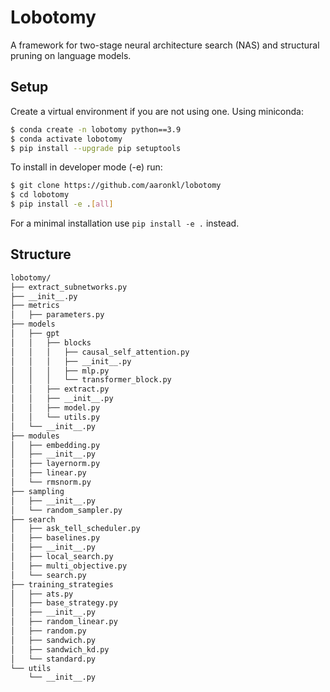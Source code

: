 # Lobotomy
A framework for two-stage neural architecture search (NAS) and structural pruning on language models.

## Setup

Create a virtual environment if you are not using one. Using miniconda:

```sh
$ conda create -n lobotomy python==3.9
$ conda activate lobotomy
$ pip install --upgrade pip setuptools
```

To install in developer mode (-e) run:

```sh
$ git clone https://github.com/aaronkl/lobotomy
$ cd lobotomy
$ pip install -e .[all]
```

For a minimal installation use `pip install -e .` instead.

## Structure

```markdown
lobotomy/
├── extract_subnetworks.py
├── __init__.py
├── metrics
│   ├── parameters.py
├── models
│   ├── gpt
│   │   ├── blocks
│   │   │   ├── causal_self_attention.py
│   │   │   ├── __init__.py
│   │   │   ├── mlp.py
│   │   │   └── transformer_block.py
│   │   ├── extract.py
│   │   ├── __init__.py
│   │   ├── model.py
│   │   └── utils.py
│   └── __init__.py
├── modules
│   ├── embedding.py
│   ├── __init__.py
│   ├── layernorm.py
│   ├── linear.py
│   └── rmsnorm.py
├── sampling
│   ├── __init__.py
│   └── random_sampler.py
├── search
│   ├── ask_tell_scheduler.py
│   ├── baselines.py
│   ├── __init__.py
│   ├── local_search.py
│   ├── multi_objective.py
│   └── search.py
├── training_strategies
│   ├── ats.py
│   ├── base_strategy.py
│   ├── __init__.py
│   ├── random_linear.py
│   ├── random.py
│   ├── sandwich.py
│   ├── sandwich_kd.py
│   └── standard.py
└── utils
    └── __init__.py
```

